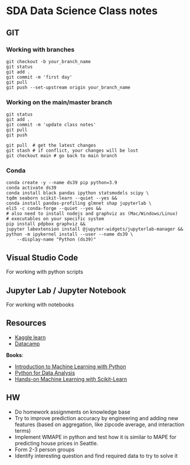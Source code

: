 # SDA Data Science Class notes

## GIT

### Working with branches

```
git checkout -b your_branch_name
git status  
git add . 
git commit -m 'first day' 
git pull 
git push --set-upstream origin your_branch_name
```

### Working on the main/master branch

```
git status
git add .
git commit -m 'update class notes'
git pull
git push
```

```
git pull  # get the latest changes
git stash # if conflict, your changes will be lost
git checkout main # go back to main branch
```

### Conda

```
conda create -y --name ds39 pip python=3.9
conda activate ds39
conda install black pandas ipython statsmodels scipy \
tqdm seaborn scikit-learn --quiet --yes &&
conda install pandas-profiling glmnet shap jupyterlab \
eli5 -c conda-forge --quiet --yes &&
# also need to install nodejs and graphviz as (Mac/Windows/Linux)
# executables on your specific system
pip install pdpbox graphviz &&
jupyter labextension install @jupyter-widgets/jupyterlab-manager &&
python -m ipykernel install --user --name ds39 \
    --display-name "Python (ds39)"
```

## Visual Studio Code

For working with python scripts

## Jupyter Lab / Jupyter Notebook

For working with notebooks

## Resources

- [Kaggle learn](https://www.kaggle.com/learn)
- [Datacamp](https://app.datacamp.com/learn)

**Books**:
- [Introduction to Machine Learning with Python](https://github.com/thiagordp/machine-learning-books/blob/master/Introduction%20to%20Machine%20Learning%20with%20Python%20-%20A%20Guide%20for%20Data%20Scientists%202016.pdf)
- [Python for Data Analysis](https://www.amazon.de/-/en/Aur%C3%A9lien-G%C3%A9ron/dp/1492032646/ref=pd_bxgy_1/262-2032424-3050336?pd_rd_w=kXgIr&pf_rd_p=a2e044d8-c6c4-472e-be1b-004f9c16cb56&pf_rd_r=1ZZN7H07NDGKJ0FM6B5Y&pd_rd_r=5a081702-89eb-4f8a-960f-99fe7f0eca92&pd_rd_wg=K95M9&pd_rd_i=1492032646&psc=1)
- [Hands-on Machine Learning with Scikit-Learn](https://www.amazon.de/-/en/Wes-McKinney/dp/1491957662/ref=pd_bxgy_2/262-2032424-3050336?pd_rd_w=kXgIr&pf_rd_p=a2e044d8-c6c4-472e-be1b-004f9c16cb56&pf_rd_r=1ZZN7H07NDGKJ0FM6B5Y&pd_rd_r=5a081702-89eb-4f8a-960f-99fe7f0eca92&pd_rd_wg=K95M9&pd_rd_i=1491957662&psc=1)

## HW

- Do homework assignments on knowledge base
- Try to improve prediction accuracy by engineering and adding new features (based on aggregation, like zipcode average, and interaction terms)
- Implement WMAPE in python and test how it is similar to MAPE for predicting house prices in Seattle.
- Form 2-3 person groups
- Identify interesting question and find required data to try to solve it